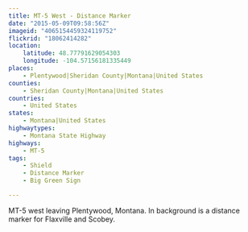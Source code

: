 ```yaml
---
title: MT-5 West - Distance Marker
date: "2015-05-09T09:58:56Z"
imageid: "4065154459324119752"
flickrid: "18062414282"
location:
    latitude: 48.77791629054303
    longitude: -104.57156181335449
places:
    - Plentywood|Sheridan County|Montana|United States
counties:
    - Sheridan County|Montana|United States
countries:
    - United States
states:
    - Montana|United States
highwaytypes:
    - Montana State Highway
highways:
    - MT-5
tags:
    - Shield
    - Distance Marker
    - Big Green Sign

---
```

MT-5 west leaving Plentywood, Montana.  In background is a distance marker for Flaxville and Scobey.